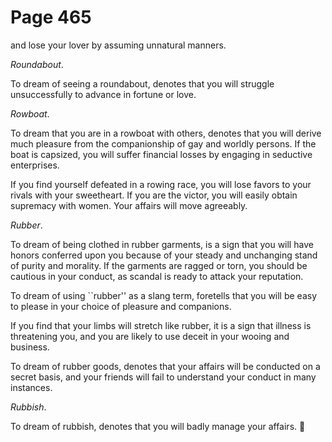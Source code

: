 # Page 465
and lose your lover by assuming unnatural manners.


_Roundabout_.


To dream of seeing a roundabout, denotes that you will struggle
unsuccessfully to advance in fortune or love.


_Rowboat_.


To dream that you are in a rowboat with others, denotes that you will
derive much pleasure from the companionship of gay and worldly persons.
If the boat is capsized, you will suffer financial losses by engaging
in seductive enterprises.


If you find yourself defeated in a rowing race,
you will lose favors to your rivals with your sweetheart.
If you are the victor, you will easily obtain supremacy with women.
Your affairs will move agreeably.


_Rubber_.


To dream of being clothed in rubber garments, is a sign that you
will have honors conferred upon you because of your steady
and unchanging stand of purity and morality. If the garments
are ragged or torn, you should be cautious in your conduct,
as scandal is ready to attack your reputation.


To dream of using ``rubber'' as a slang term, foretells that you
will be easy to please in your choice of pleasure and companions.


If you find that your limbs will stretch like rubber, it is a sign
that illness is threatening you, and you are likely to use deceit
in your wooing and business.


To dream of rubber goods, denotes that your affairs will be conducted
on a secret basis, and your friends will fail to understand your conduct
in many instances.


_Rubbish_.


To dream of rubbish, denotes that you will badly manage your affairs.
